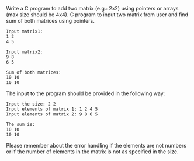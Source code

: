 Write a C program to add two matrix (e.g.: 2x2) using pointers or arrays (max size should be 4x4). C program to input two matrix from user and find sum of both matrices using pointers.

```
Input matrix1:
1 2
4 5

Input matrix2:
9 8
6 5
```
```
Sum of both matrices:
10 10
10 10
```

The input to the program should be provided in the following way:

```
Input the size: 2 2
Input elements of matrix 1: 1 2 4 5
Input elements of matrix 2: 9 8 6 5

The sum is:
10 10
10 10
```
Please remember about the error handling if the elements are not numbers or if the number of elements in the matrix is not as specified in the size.
